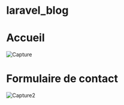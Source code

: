 # laravel_blog

# Accueil

![Capture](https://user-images.githubusercontent.com/49534121/78774250-56fc9e80-798c-11ea-921e-0658678ef703.PNG)

# Formulaire de contact

![Capture2](https://user-images.githubusercontent.com/49534121/78774504-acd14680-798c-11ea-9e57-8292dca957ea.PNG)
